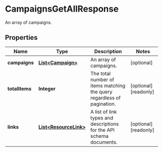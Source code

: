 

# CampaignsGetAllResponse

An array of campaigns.

## Properties

| Name | Type | Description | Notes |
|------------ | ------------- | ------------- | -------------|
|**campaigns** | [**List&lt;Campaign&gt;**](Campaign.md) | An array of campaigns. |  [optional] |
|**totalItems** | **Integer** | The total number of items matching the query regardless of pagination. |  [optional] [readonly] |
|**links** | [**List&lt;ResourceLink&gt;**](ResourceLink.md) | A list of link types and descriptions for the API schema documents. |  [optional] [readonly] |



